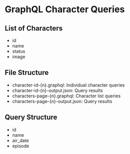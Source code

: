 # GraphQL Character Queries
## List of Characters
- id
- name
- status
- image

## File Structure
- character-id-{n}.graphql: Individual character queries
- character-id-{n}-output.json: Query results
- characters-page-{n}.graphql: Character list queries
- characters-page-{n}-output.json: Query results

## Query Structure
- id
- name
- air_date
- episode

